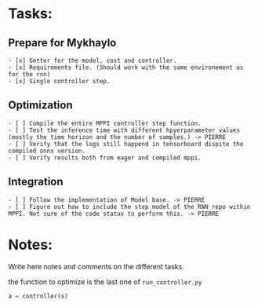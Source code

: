 # Tasks:

## Prepare for Mykhaylo

    - [x] Getter for the model, cost and controller.
    - [x] Requirements file. (Should work with the same environement as for the rnn)
    - [x] Single controller step.

## Optimization

    - [ ] Compile the entire MPPI controller step function.
    - [ ] Test the inference time with different hpyerparameter values (mostly the time horizon and the number of samples.) -> PIERRE
    - [ ] Verify that the logs still happend in tensorboard dispite the compiled onnx version.
    - [ ] Verify results both from eager and compiled mppi.

## Integration

    - [ ] Follow the implementation of Model base. -> PIERRE
    - [ ] Figure out how to include the step model of the RNN repo within MPPI. Not sure of the code status to perform this. -> PIERRE

# Notes:

Write here notes and comments on the different tasks.

the function to optimize is the last one of `run_controller.py`

```python
a = controller(s)
```